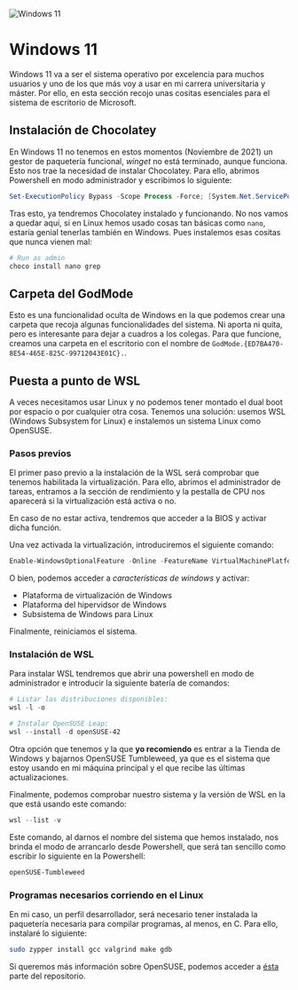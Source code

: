 ![Windows 11](https://img.shields.io/badge/Windows%2011-0078D4?style=for-the-badge&logo=microsoft&logoColor=white)

# Windows 11

Windows 11 va a ser el sistema operativo por excelencia para muchos usuarios y uno de los que más voy a usar en mi carrera universitaria y máster. Por ello, en esta sección recojo unas cositas esenciales para el sistema de escritorio de Microsoft.

## Instalación de Chocolatey

En Windows 11 no tenemos en estos momentos (Noviembre de 2021) un gestor de paquetería funcional, _winget_ no está terminado, aunque funciona. Esto nos trae la necesidad de instalar Chocolatey.
Para ello, abrimos Powershell en modo administrador y escribimos lo siguiente:

```powershell
Set-ExecutionPolicy Bypass -Scope Process -Force; [System.Net.ServicePointManager]::SecurityProtocol = [System.Net.ServicePointManager]::SecurityProtocol -bor 3072; iex ((New-Object System.Net.WebClient).DownloadString('https://community.chocolatey.org/install.ps1'))
```

Tras esto, ya tendremos Chocolatey instalado y funcionando. No nos vamos a quedar aquí, si en Linux hemos usado cosas tan básicas como ```nano```, estaría genial tenerlas también en Windows. Pues instalemos esas cositas que nunca vienen mal:

```powershell
# Run as admin
choco install nano grep
```

## Carpeta del GodMode

Esto es una funcionalidad oculta de Windows en la que podemos crear una carpeta que recoja algunas funcionalidades del sistema. Ni aporta ni quita, pero es interesante para dejar a cuadros a los colegas. Para que funcione, creamos una carpeta en el escritorio con el nombre de ```GodMode.{ED7BA470-8E54-465E-825C-99712043E01C}.```.

## Puesta a punto de WSL

A veces necesitamos usar Linux y no podemos tener montado el dual boot por espacio o por cualquier otra cosa. Tenemos una solución: usemos WSL (Windows Subsystem for Linux) e instalemos un sistema Linux como OpenSUSE.

### Pasos previos

El primer paso previo a la instalación de la WSL será comprobar que tenemos habilitada la virtualización. Para ello, abrimos el administrador de tareas, entramos a la sección de rendimiento y la pestalla de CPU nos aparecerá si la virtualización está activa o no.

En caso de no estar activa, tendremos que acceder a la BIOS y activar dicha función.

Una vez activada la virtualización, introduciremos el siguiente comando:

```powershell
Enable-WindowsOptionalFeature -Online -FeatureName VirtualMachinePlatform
```

O bien, podemos acceder a _características de windows_ y activar:

- Plataforma de virtualización de Windows
- Plataforma del hipervidsor de Windows
- Subsistema de Windows para Linux

Finalmente, reiniciamos el sistema.

### Instalación de WSL

Para instalar WSL tendremos que abrir una powershell en modo de administrador e introducir la siguiente batería de comandos:

```powershell
# Listar las distribuciones disponibles:
wsl -l -o

# Instalar OpenSUSE Leap:
wsl --install -d openSUSE-42
```

Otra opción que tenemos y la que **yo recomiendo** es entrar a la Tienda de Windows y bajarnos OpenSUSE Tumbleweed, ya que es el sistema que estoy usando en mi máquina principal y el que recibe las últimas actualizaciones.

Finalmente, podemos comprobar nuestro sistema y la versión de WSL en la que está usando este comando:

```powershell
wsl --list -v
```

Este comando, al darnos el nombre del sistema que hemos instalado, nos brinda el modo de arrancarlo desde Powershell, que será tan sencillo como escribir lo siguiente en la Powershell:

```powershell
openSUSE-Tumbleweed
```

### Programas necesarios corriendo en el Linux

En mi caso, un perfil desarrollador, será necesario tener instalada la paquetería necesaria para compilar programas, al menos, en C. Para ello, instalaré lo siguiente:

```bash
sudo zypper install gcc valgrind make gdb
```

Si queremos más información sobre OpenSUSE, podemos acceder a [ésta](../OpenSUSE/OpenSUSE.md) parte del repositorio.
